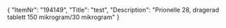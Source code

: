 {
  "ItemNr": "194149",
  "Title": "test",
  "Description": "Prionelle 28, dragerad tablett 150 mikrogram/30 mikrogram"
}